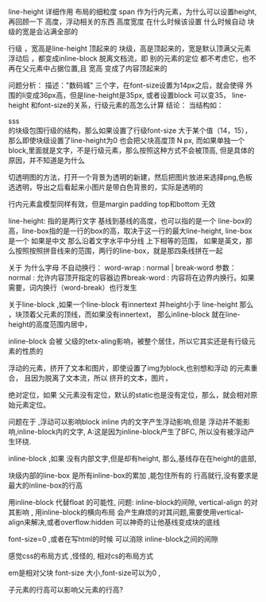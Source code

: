 line-height 详细作用
布局的细粒度
span 作为行内元素，为什么可以设置height, 再回顾一下 高度，浮动相关的东西
高度宽度 在什么时候该设置 什么时候自动
块级的宽是会沾满全部的

行级 ，宽高是line-height 顶起来的
块级，高是顶起来的，宽是默认顶满父元素
浮动后 ，都变成inline-block
脱离文档流，即 别的元素的定位 都不考虑它，也不再在父元素中占据位置,且 宽高 变成了内容顶起来的 

问题分析：
描述："数码城" 三个字，在font-size设置为14px之后，就会使得 外围的li变成36px高，但是line-height是35px,
或者设置block 可以变35， 
line-height 和font-size的关系，行级元素的高怎么计算
结论：
当结构如：
<div><a>sss</a></div>的块级包围行级的结构，那么如果设置了行级font-size 大于某个值（14，15），那么即使块级设置了line-height为0 
也会把父块高度顶 N px, 而如果单独一个block,里面就是文字，不是行级元素，那么按照这种方式不会被顶高, 
但是具体的原因，并不知道是为什么

切透明图的方法，打开一个背景为透明的新建，然后把图片放进来选择png,色板选透明，导出之后看起来小图片是带白色背景的，实际是透明的

行内元素盒模型同样有效，但是margin padding top和bottom 无效

line-height: 指的是两行文字 基线到基线的高度，也可以指的是一个 line-box的高，line-box指的是一行的box的高，取决于这一行的最大line-height,
line-box是一个 如果是中文 那么沿着文字水平中分线 上下相等的范围， 如果是英文，那么按照按照拼音线来的范围，两行的line-box，就是那四条线拼在一起

关于 为什么字母 不自动换行：
word-wrap : normal | break-word
参数： normal :  允许内容顶开指定的容器边界break-word :  内容将在边界内换行。如果需要，词内换行（word-break）也行发生

关于line-block ,如果一个line-block 有innertext 并height小于 line-height 那么 ，块顶着父元素的顶线，而如果没有innertext，
那么inline-block 就在line-height的高度范围内居中，

inline-block 会被 父级的tetx-aling影响，被整个居住，所以它其实还是有行级元素的性质的

浮动的元素，挤开了文本和图片，即使设置了img为block,也别想和浮动 的元素重合，
且因为脱离了文本流，所以 挤开的文本，图片，


绝对定位，如果 父元素没有定位，默认的static也是没有定位，那么，就会相对原始元素定位。

问题在于 ,浮动可以影响block inline 内的文字产生浮动影响,但是 浮动并不能影响,inline-block内的文字,  A:这是因为inline-block产生了BFC,
所以没有被浮动产生环绕.

inline-block ,如果 没有内部文字,但是却有height, 那么,基线存在在height的底部, 

块级内部的line-box 是所有inline-box的累加 ,能包住所有的 行高就行,没有要求是最大的inline-box的行高

用inline-block 代替float 的可能性, 问题: inline-block的间隙, vertical-align 的对其影响 ,
用inline-block的横向布局 会产生麻烦的对其问题,需要使用vertical-align来解决,或者overflow:hidden 可以神奇的让他基线变成块的底线

font-size=0 ,或者在写html的时候 可以消除 inline-block之间的间隙

感觉css的布局方式 ,怪怪的, 相对cs的布局方式

em是相对父块 font-size 大小,font-size可以为0 ,


子元素的行高可以影响父元素的行高?